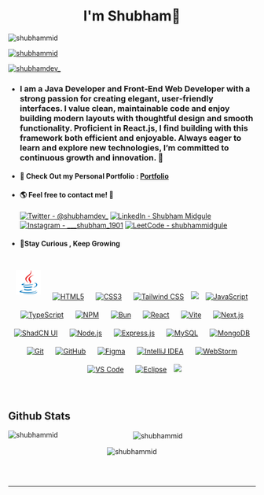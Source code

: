 # <div align="center">I'm Shubham👋</div> 


<p align="left"> <img src="https://komarev.com/ghpvc/?username=shubhammid&label=Profile%20views&color=0e75b6&style=flat" alt="shubhammid" /> </p>

<p align="left"> <a href="https://github.com/ryo-ma/github-profile-trophy"><img src="https://github-profile-trophy.vercel.app/?username=shubhammid" alt="shubhammid" /></a> </p>

<p align="left"> <a href="https://twitter.com/shubhamdev_" target="blank"><img src="https://img.shields.io/twitter/follow/shubhamdev_?logo=twitter&style=for-the-badge" alt="shubhamdev_" /></a> </p>
  

- ### I am a Java Developer and Front‑End Web Developer with a strong passion for creating elegant, user‑friendly interfaces. I value clean, maintainable code and enjoy building modern layouts with thoughtful design and smooth functionality. Proficient in React.js, I find building with this framework both efficient and enjoyable. Always eager to learn and explore new technologies, I’m committed to continuous growth and innovation. 🚀  
  

- #### 🔭 Check Out my Personal Portfolio : [Portfolio](https://shubham-midgule-portfolio.vercel.app/)
- #### 🌎 Feel free to contact me! 💬 <a href="https://twitter.com/shubhamdev_" target="_blank" rel="noopener noreferrer">
   <a href="https://www.leetcode.com/shubhammidgule/" target="_blank" rel="noopener noreferrer"><img align="center" src="https://x.com/ShubhamDev_?t=BqGZC5nLVqyW-VlaVy1Xaw&s=09" alt="Twitter - @shubhamdev_" height="30" width="40" /></a>
  </a> <a href="https://linkedin.com/in/shubham-midgule" target="_blank" rel="noopener noreferrer"><img align="center" src="https://raw.githubusercontent.com/rahuldkjain/github-profile-readme-generator/master/src/images/icons/Social/linked-in-alt.svg" alt="LinkedIn - Shubham Midgule" height="30" width="40" /></a>
  <a href="https://instagram.com/___shubham_1901" target="_blank" rel="noopener noreferrer"><img align="center" src="https://raw.githubusercontent.com/rahuldkjain/github-profile-readme-generator/master/src/images/icons/Social/instagram.svg" alt="Instagram - ___shubham_1901" height="30" width="40" /></a>
  <a href="https://www.leetcode.com/shubhammidgule/" target="_blank" rel="noopener noreferrer"><img align="center" src="https://raw.githubusercontent.com/rahuldkjain/github-profile-readme-generator/master/src/images/icons/Social/leet-code.svg" alt="LeetCode - shubhammidgule" height="30" width="40" /></a>
- #### 🌱Stay Curious , Keep Growing  


<br/>  




<div align="center">  
<a href="https://www.java.com/" target="_blank"><img style="margin:10px" src="https://raw.githubusercontent.com/devicons/devicon/master/icons/java/java-original.svg" alt="Java" height="50"/></a>
<a href="https://en.wikipedia.org/wiki/HTML5" target="_blank"><img style="margin:10px" src="https://profilinator.rishav.dev/skills-assets/html5-original-wordmark.svg" alt="HTML5" height="50" /></a>
<a href="https://www.w3schools.com/css/" target="_blank"><img style="margin:10px" src="https://profilinator.rishav.dev/skills-assets/css3-original-wordmark.svg" alt="CSS3" height="50" /></a>
<a href="https://tailwindcss.com/" target="_blank"><img style="margin:10px" src="https://profilinator.rishav.dev/skills-assets/tailwindcss.svg" alt="Tailwind CSS" height="50" /></a>
<a href="https://sass-lang.com/" target="_blank"><img height="50" src="https://raw.githubusercontent.com/marwin1991/profile-technology-icons/refs/heads/main/icons/sass.png"></a>  
<a href="https://www.javascript.com/" target="_blank"><img style="margin:10px" src="https://profilinator.rishav.dev/skills-assets/javascript-original.svg" alt="JavaScript" height="50" /></a>
<a href="https://www.typescriptlang.org/" target="_blank"><img style="margin:10px" src="https://profilinator.rishav.dev/skills-assets/typescript-original.svg" alt="TypeScript" height="50" /></a>
<a href="https://www.npmjs.com/" target="_blank"><img style="margin:10px" height="50" src="https://raw.githubusercontent.com/marwin1991/profile-technology-icons/refs/heads/main/icons/npm.png" alt="NPM" /></a>
<a href="https://bun.sh/" target="_blank"><img style="margin:10px" height="50" src="https://raw.githubusercontent.com/marwin1991/profile-technology-icons/refs/heads/main/icons/bun_js.png" alt="Bun" /></a>
<a href="https://react.dev/" target="_blank"><img style="margin:10px" src="https://profilinator.rishav.dev/skills-assets/react-original-wordmark.svg" alt="React" height="50" /></a>
<a href="https://vitejs.dev/" target="_blank"><img style="margin:10px" src="https://raw.githubusercontent.com/marwin1991/profile-technology-icons/refs/heads/main/icons/vite.png" alt="Vite" height="50" /></a>
<a href="https://nextjs.org/" target="_blank"><img style="margin:10px" src="https://raw.githubusercontent.com/marwin1991/profile-technology-icons/refs/heads/main/icons/next_js.png" alt="Next.js" height="50" /></a>
<a href="https://ui.shadcn.com/" target="_blank"><img style="margin:10px" src="https://raw.githubusercontent.com/marwin1991/profile-technology-icons/refs/heads/main/icons/shadcn_ui.png" alt="ShadCN UI" height="50" /></a>
<a href="https://nodejs.org/" target="_blank"><img style="margin:10px" height="50" src="https://raw.githubusercontent.com/marwin1991/profile-technology-icons/refs/heads/main/icons/node_js.png" alt="Node.js" /></a>
<a href="https://expressjs.com/" target="_blank"><img style="margin:10px" height="50" src="https://raw.githubusercontent.com/marwin1991/profile-technology-icons/refs/heads/main/icons/express.png" alt="Express.js" /></a>
<a href="https://www.mysql.com/" target="_blank"><img style="margin:10px" src="https://profilinator.rishav.dev/skills-assets/mysql-original-wordmark.svg" alt="MySQL" height="50" /></a>
<a href="https://www.mongodb.com/" target="_blank"><img style="margin:10px" src="https://profilinator.rishav.dev/skills-assets/mongodb-original-wordmark.svg" alt="MongoDB" height="50" /></a>
<a href="https://git-scm.com/" target="_blank"><img style="margin:10px" src="https://profilinator.rishav.dev/skills-assets/git-scm-icon.svg" alt="Git" height="50" /></a>
<a href="https://github.com/" target="_blank"><img style="margin:10px" height="50" src="https://raw.githubusercontent.com/marwin1991/profile-technology-icons/refs/heads/main/icons/github.png" alt="GitHub" /></a>
<a href="https://www.figma.com/" target="_blank"><img style="margin:10px" src="https://www.vectorlogo.zone/logos/figma/figma-icon.svg" alt="Figma" height="50"/></a>
<a href="https://www.jetbrains.com/idea/" target="_blank"><img style="margin:10px" src="https://raw.githubusercontent.com/marwin1991/profile-technology-icons/refs/heads/main/icons/intellij.png" alt="IntelliJ IDEA" height="50" /></a>
<a href="https://www.jetbrains.com/webstorm/" target="_blank"><img style="margin:10px" src="https://raw.githubusercontent.com/marwin1991/profile-technology-icons/refs/heads/main/icons/webstorm.png" alt="WebStorm" height="50" /></a>
<a href="https://code.visualstudio.com/" target="_blank"><img style="margin:10px" src="https://raw.githubusercontent.com/marwin1991/profile-technology-icons/refs/heads/main/icons/visual_studio_code.png" alt="VS Code" height="50" /></a>
<a href="https://www.eclipse.org/" target="_blank"><img style="margin:10px" src="https://raw.githubusercontent.com/marwin1991/profile-technology-icons/refs/heads/main/icons/eclipse.png" alt="Eclipse" height="50" /></a>
<a href="https://www.postman.com/" target="_blank"><img height="50" src="https://raw.githubusercontent.com/marwin1991/profile-technology-icons/refs/heads/main/icons/postman.png"> </a>
</div>  

<br/>   
  

<br/>  


## Github Stats  
<div align="center">
<p><img align="left" src="https://github-readme-stats.vercel.app/api/top-langs?username=shubhammid&show_icons=true&locale=en&layout=compact" alt="shubhammid" /></p>

<p>&nbsp;<img align="center" src="https://github-readme-stats.vercel.app/api?username=shubhammid&show_icons=true&locale=en" alt="shubhammid" /></p>

<p><img align="center" src="https://github-readme-streak-stats.herokuapp.com/?user=shubhammid&" alt="shubhammid" /></p>
</div>  

<br/>  


  
 


<br />

----
